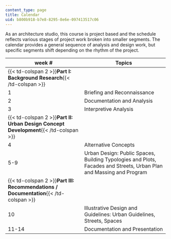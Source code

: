 ```yaml
---
content_type: page
title: Calendar
uid: b800b918-b7e8-8295-8e6e-097413517c06
---
```


As an architecture studio, this course is project based and the schedule reflects various stages of project work broken into smaller segments. The calendar provides a general sequence of analysis and design work, but specific segments shift depending on the rhythm of the project.

| week # | Topics |
| --- | --- |
| {{< td-colspan 2 >}}**Part I: Background Research**{{< /td-colspan >}} ||
| 1 | Briefing and Reconnaissance |
| 2 | Documentation and Analysis |
| 3 | Interpretive Analysis |
| {{< td-colspan 2 >}}**Part II: Urban Design Concept Development**{{< /td-colspan >}} ||
| 4 | Alternative Concepts |
| 5-9 | Urban Design: Public Spaces, Building Typologies and Plots, Facades and Streets, Urban Plan and Massing and Program |
| {{< td-colspan 2 >}}**Part III: Recommendations / Documentation**{{< /td-colspan >}} ||
| 10 | Illustrative Design and Guidelines: Urban Guidelines, Streets, Spaces |
| 11-14 | Documentation and Presentation